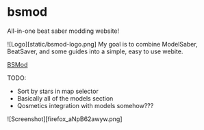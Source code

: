 # bsmod
All-in-one beat saber modding website!


![Logo][static/bsmod-logo.png]
My goal is to combine ModelSaber, BeatSaver, and some guides into a simple, easy to use webite.



[BSMod](https://bsm.sushipython.us)

TODO:
- Sort by stars in map selector
- Basically all of the models section
- Qosmetics integration with models somehow???

![Screenshot][firefox_aNpB62awyw.png]
